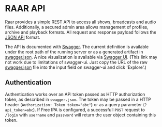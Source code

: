 # RAAR API

Raar provides a simple REST API to access all shows, broadcasts and audio files. Additionally, a secured admin area allows management of profiles, archive and playback formats. All request and response payload follows the [JSON API](http://jsonapi.org) format.

The API is documented with [Swagger](http://swagger.io). The current definition is available under the root path of the running server or as a generated artifact in [swagger.json](swagger.json). A nice visualization is available via [Swagger UI](http://petstore.swagger.io/?baseUrl=https%3A%2F%2Fraw.githubusercontent.com%2Fradiorabe%2Fraar%2Fmaster%2Fdoc%2Fswagger.json). (This link may not work due to limitations of swagger-ui. Just copy the URL of the raw [swagger.json](https://raw.githubusercontent.com/radiorabe/raar/master/doc/swagger.json) file into the input field on swagger-ui and click 'Explore'.)


## Authentication

Authentication works over an API token passed as HTTP authorization token, as described in `swagger.json`. The token may be passed in a HTTP header (`Authorization: Token token="abc"`) or as a query parameter (`?api_token=abc`). If Free IPA is configured, a successfull `POST` request to `/login` with `username` and `password` will return the user object containing this token.
